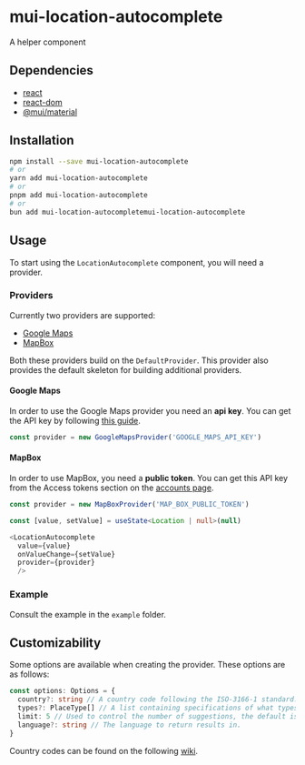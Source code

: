 
# mui-location-autocomplete

A helper component

## Dependencies

* [react](https://www.npmjs.com/package/react)
* [react-dom](https://www.npmjs.com/package/react-dom)
* [@mui/material](https://www.npmjs.com/package/@mui/material)

## Installation

```bash
npm install --save mui-location-autocomplete
# or
yarn add mui-location-autocomplete
# or
pnpm add mui-location-autocomplete
# or
bun add mui-location-autocompletemui-location-autocomplete
```

## Usage

To start using the `LocationAutocomplete` component, you will need a provider.

### Providers

Currently two providers are supported:

* [Google Maps](https://maps.google.com)
* [MapBox](https://mapbox.com)

Both these providers build on the `DefaultProvider`. This provider also provides the default skeleton for building additional providers.

#### Google Maps

In order to use the Google Maps provider you need an **api key**. You can get the API key by following [this guide](https://developers.google.com/maps/documentation/places/web-service/get-api-key#creating-api-keys).

```typescript
const provider = new GoogleMapsProvider('GOOGLE_MAPS_API_KEY')
```

#### MapBox

In order to use MapBox, you need a **public token**. You can get this API key from the Access tokens section on the [accounts page](https://account.mapbox.com/).

```typescript
const provider = new MapBoxProvider('MAP_BOX_PUBLIC_TOKEN')
```


```typescript
const [value, setValue] = useState<Location | null>(null)

<LocationAutocomplete
  value={value}
  onValueChange={setValue}
  provider={provider}
  />
```

### Example

Consult the example in the `example` folder.

## Customizability

Some options are available when creating the provider. These options are as follows:

```typescript
const options: Options = {
  country?: string // A country code following the ISO-3166-1 standard.
  types?: PlaceType[] // A list containing specifications of what types if preffered from the provider.
  limit: 5 // Used to control the number of suggestions, the default is 5. This might impact billing.
  language?: string // The language to return results in.
}
```

Country codes can be found on the following [wiki](https://en.wikipedia.org/wiki/ISO_3166-1_alpha-2).
